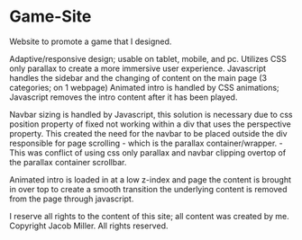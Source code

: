 # Game-Site

Website to promote a game that I designed.

Adaptive/responsive design; usable on tablet, mobile, and pc.
Utilizes CSS only parallax to create a more immersive user experience.
Javascript handles the sidebar and the changing of content on the main page (3 categories; on 1 webpage)
Animated intro is handled by CSS animations; Javascript removes the intro content after it has been played.

Navbar sizing is handled by Javascript, this solution is necessary due to css position property of fixed not working within
a div that uses the perspective property. This created the need for the navbar to be placed outside the div responsible
for page scrolling - which is the parallax container/wrapper. - This was conflict of using css only parallax and navbar 
clipping overtop of the parallax container scrollbar.

Animated intro is loaded in at a low z-index and page the content is brought in over top to create a smooth transition
the underlying content is removed from the page through javascript.

I reserve all rights to the content of this site; all content was created by me.
Copyright Jacob Miller. All rights reserved.

